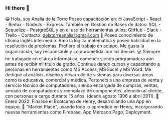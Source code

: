 ### Hi there 👋
😀 Hola, soy Analía de la Torre
Poseo capacitación en: 🤓 JavaScript - React - Redux - NodeJs - Express. También en Gestión de Bases de datos: SQL - Sequelize - PostgreSQL y en el uso de herramientas útiles: GitHub - Slack - Trello - Contacto: delatorreanalia@gmail.com
🧐 Poseo conocimiento de idioma Inglés intermedio. 
Amo la lógica matemática y poseo habilidad en la resolución de problemas.
Prefiero el trabajo en equipo. Me gusta la organización, soy responsable y comprometida con los demás.
💻 Siempre he trabajado en el área informática, comencé siendo programadora aún antes de recibir mi título de grado. Continué dando cursos y capacitando a personas en herramientas como MS Access, MS Excel y MS Word.
Me dediqué al análisis, diseño y desarrollo de sistemas para diversas áreas como la educativa, comercial y médica. Pertenecí a una empresa de venta y servicio técnico de computadores, siendo encargada de compras, ventas, armado de computadores y reemplazo de componentes, atención al cliente, con personas a cargo durante 15 años. (desde agosto 1996 a abril 2011).
🔭 Enero 2022: Finalicé el Bootcamp de Henry, desarrollando una App en equipo, 🌱 "Market Place", usando todo lo aprendido en Henry, incorporando nuevas herramientas como Firebase, App Mercado Pago, Deployment.

